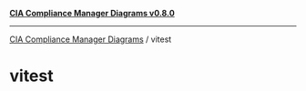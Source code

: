 [**CIA Compliance Manager Diagrams v0.8.0**](../README.md)

***

[CIA Compliance Manager Diagrams](../modules.md) / vitest

# vitest
